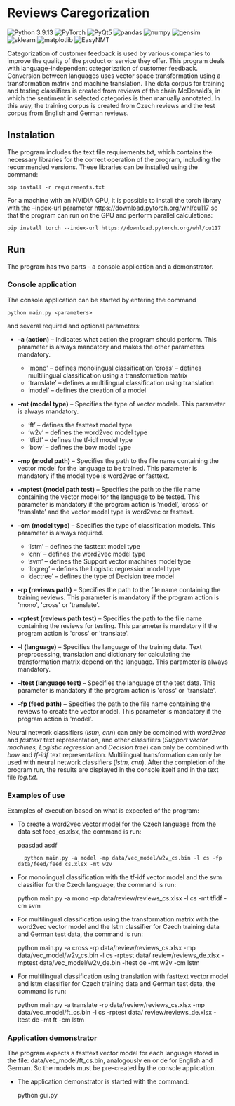 Reviews Caregorization
======================

![Python 3.9.13](https://img.shields.io/badge/python-3.9.13-blue.svg)
![PyTorch](https://img.shields.io/badge/PyTorch-1.13.1-ref.svg)
![PyQt5](https://img.shields.io/badge/PyQt5-5.15.9-green.svg)
![pandas](https://img.shields.io/badge/pandas-black.svg)
![numpy](https://img.shields.io/badge/numpy-blue.svg)
![gensim](https://img.shields.io/badge/gensim-black.svg)
![sklearn](https://img.shields.io/badge/sklearn-orange.svg)
![matplotlib](https://img.shields.io/badge/matplotlib-black.svg)
![EasyNMT](https://img.shields.io/badge/EasyNMT-red.svg)


Categorization of customer feedback is used by various companies to improve the quality of the product or service they offer. This program deals with language-independent categorization of customer feedback. Conversion between languages uses vector space transformation using a transformation matrix and machine translation. The data corpus for training and testing classifiers is created from reviews of the chain McDonald’s, in which the sentiment in selected categories is then manually annotated. In this way, the training corpus is created from Czech reviews and the test corpus from English and German reviews. 



## Instalation

The program includes the text file requirements.txt, which contains the necessary libraries for the correct operation of the program, including the recommended versions. These libraries can be installed using the command:

    pip install -r requirements.txt

For a machine with an NVIDIA GPU, it is possible to install the torch library with the –index-url parameter https://download.pytorch.org/whl/cu117 so that the program can run on the GPU and perform parallel calculations:

    pip install torch --index-url https://download.pytorch.org/whl/cu117

## Run

The program has two parts - a console application and a demonstrator. 

### Console application

The console application can be started by entering the command 

    python main.py <parameters>

and several required and optional parameters:

   - **–a (action)** – Indicates what action the program should perform. This parameter is always mandatory and makes the other parameters mandatory.
       - 'mono' – defines monolingual classification
        ’cross’ – defines multilingual classification using a transformation matrix
       - ’translate’ – defines a multilingual classification using translation
       - ’model’ – defines the creation of a model
      
   - **–mt (model type)** – Specifies the type of vector models. This parameter is always mandatory.
     - ’ft’ – defines the fasttext model type
     - ’w2v’ – defines the word2vec model type
     - ’tfidf’ – defines the tf-idf model type
     - ’bow’ – defines the bow model type
    
   - **–mp (model path)** – Specifies the path to the file name containing the vector model for the language to be trained. This parameter is mandatory if the model type is word2vec or fasttext.
            
   - **–mptest (model path test)** – Specifies the path to the file name containing the vector model for the language to be tested. This parameter is mandatory if the program action is ’model’, ’cross’ or ’translate’ and the vector model type is word2vec or fasttext.
            
   - **–cm (model type)** – Specifies the type of classification models. This parameter is always required.
     - ’lstm’ – defines the fasttext model type
     - ’cnn’ – defines the word2vec model type
     - ’svm’ – defines the Support vector machines model type
     - ’logreg’ – defines the Logistic regression model type
     - ’dectree’ – defines the type of Decision tree model
    
   - **–rp (reviews path)** – Specifies the path to the file name containing the training reviews. This parameter is mandatory if the program action is 'mono', 'cross' or 'translate'.
            
   - **–rptest (reviews path test)** – Specifies the path to the file name containing the reviews for testing. This parameter is mandatory if the program action is 'cross' or 'translate'.
            
   - **–l (language)** – Specifies the language of the training data. Text preprocessing, translation and dictionary for calculating the transformation matrix depend on the language. This parameter is always mandatory.
            
   - **–ltest (language test)** – Specifies the language of the test data. This parameter is mandatory if the program action is 'cross' or 'translate'.
            
   - **–fp (feed path)** – Specifies the path to the file name containing the reviews to create the vector model. This parameter is mandatory if the program action is 'model'.
            
                        
Neural network classifiers (*lstm, cnn*) can only be combined with *word2vec* and *fasttext* text representation, and other classifiers (*Support vector machines, Logistic regression* and *Decision tree*) can only be combined with *bow* and *tf-idf* text representation. Multilingual transformation can only be used with neural network classifiers (*lstm, cnn*). After the completion of the program run, the results are displayed in the console itself and in the text file *log.txt*.


### Examples of use

Examples of execution based on what is expected of the program:

- To create a word2vec vector model for the Czech language from the data set feed_cs.xlsx, the command is run:

    paasdad asdf
    
        python main.py -a model -mp data/vec_model/w2v_cs.bin -l cs -fp data/feed/feed_cs.xlsx -mt w2v
  
  
- For monolingual classification with the tf-idf vector model and the svm classifier for the Czech language, the command is run:

    python main.py -a mono -rp data/review/reviews_cs.xlsx -l cs -mt tfidf -cm svm


- For multilingual classification using the transformation matrix with the word2vec vector model and the lstm classifier for Czech training data and German test data, the command is run:

    python main.py -a cross -rp data/review/reviews_cs.xlsx -mp data/vec_model/w2v_cs.bin -l cs -rptest data/ review/reviews_de.xlsx -mptest data/vec_model/w2v_de.bin -ltest de -mt w2v -cm lstm


- For multilingual classification using translation with fasttext vector model and lstm classifier for Czech training data and German test data, the command is run:

    python main.py -a translate -rp data/review/reviews_cs.xlsx -mp data/vec_model/ft_cs.bin -l cs -rptest data/ review/reviews_de.xlsx -ltest de -mt ft -cm lstm


### Application demonstrator

The program expects a fasttext vector model for each language stored in the file: data/vec_model/ft_cs.bin, analogously en or de for English and German. So the models must be pre-created by the console application. 

- The application demonstrator is started with the command:

    python gui.py
